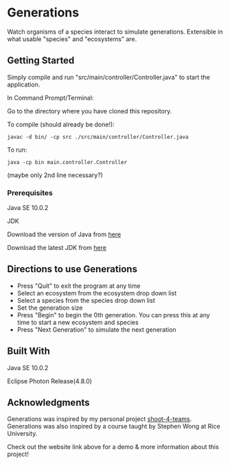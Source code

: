 # Generations

Watch organisms of a species interact to simulate generations. Extensible in what usable "species" and "ecosystems" are.

## Getting Started

Simply compile and run "src/main/controller/Controller.java" to start the application.

In Command Prompt/Terminal:

Go to the directory where you have cloned this repository.

To compile (should already be done!):

    javac -d bin/ -cp src ./src/main/controller/Controller.java

To run:

	java -cp bin main.controller.Controller
(maybe only 2nd line necessary?)

### Prerequisites
Java SE 10.0.2

JDK

Download the version of Java from [here](https://java.com/en/download/)

Download the latest JDK from [here](https://www.oracle.com/technetwork/java/javase/downloads/index.html)

## Directions to use Generations

- Press "Quit" to exit the program at any time
- Select an ecosystem from the ecosystem drop down list
- Select a species from the species drop down list
- Set the generation size
- Press "Begin" to begin the 0th generation. You can press this at any time to start a new ecosystem and species
- Press "Next Generation" to simulate the next generation

## Built With

Java SE 10.0.2

Eclipse Photon Release(4.8.0)

## Acknowledgments

Generations was inspired by my personal project [shoot-4-teams](https://github.com/jhwang73/shoot-4-teams). Generations was also inspired by a course taught by Stephen Wong at Rice University.

Check out the website link above for a demo & more information about this project!




